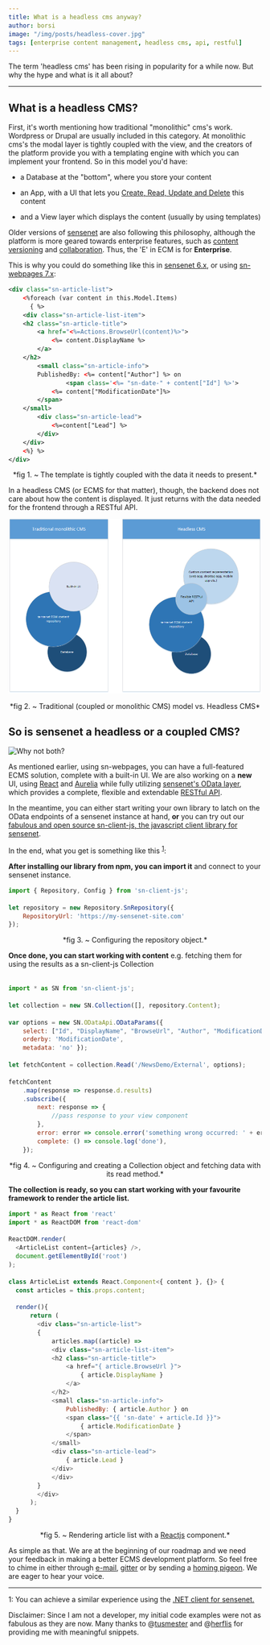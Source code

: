 ```yaml
---
title: What is a headless cms anyway?
author: borsi
image: "/img/posts/headless-cover.jpg"
tags: [enterprise content management, headless cms, api, restful]
---
```


The term 'headless cms' has been rising in popularity for a while now. But why the hype and what is it all about?

---
## What is a headless CMS?
First, it's worth mentioning how traditional "monolithic" cms's work. Wordpress or Drupal are usually included in this category. At monolithic cms's the modal layer is tightly coupled with the view, and the creators of the platform provide you with a templating engine with which you can implement your frontend. So in this model you'd have:

- a Database at the "bottom", where you store your content
- an App, with a UI that lets you [Create, Read, Update and Delete][25358749] this content
- and a View layer which displays the content (usually by using templates)

  [25358749]: https://en.wikipedia.org/wiki/Create,_read,_update_and_delete "CRUD"


 Older versions of [sensenet][ed1adc41] are also following this philosophy, although the platform is more geared towards enterprise features, such as [content versioning][a19fba28] and [collaboration][206457f6].
 Thus, the 'E' in ECM is for **Enterprise**.

  [ed1adc41]: https://www.sensenet.com/product "sensenet Product features"
  [a19fba28]: https://community.sensenet.com/docs/versioning-and-approval "Versioning and approval"
  [206457f6]: https://community.sensenet.com/docs/workspace "Workspaces in sensenet"

This is why you could do something like this in [sensenet 6.x][9f950a61], or using [sn-webpages 7.x][46ac6b1f]:

```xml
<div class="sn-article-list">
    <%foreach (var content in this.Model.Items)
      { %>
    <div class="sn-article-list-item">
	<h2 class="sn-article-title">
		<a href="<%=Actions.BrowseUrl(content)%>">
			<%= content.DisplayName %>
		</a>
	</h2>
        <small class="sn-article-info">
		PublishedBy: <%= content["Author"] %> on
                <span class='<%= "sn-date-" + content["Id"] %>'>
			<%= content["ModificationDate"]%>
		</span>
	</small>
        <div class="sn-article-lead">
            <%=content["Lead"] %>
        </div>
    </div>
    <%} %>
</div>
```
<p align="center">
*fig 1. ~ The template is tightly coupled with the data it needs to present.*
</p>

  [46ac6b1f]: https://github.com/SenseNet/sn-webpages "Sn-webpages"
  [9f950a61]: https://community.sensenet.com/docs/how-to-install-sn6/ "Install sensenet 6.5"

In a headless CMS (or ECMS for that matter), though, the backend does not care about how the content is displayed. It just returns with the data needed for the frontend through a RESTful API.

![Headless vs Coupled](/img/posts/headless-cms.png "Headless vs Coupled")
<p align="center">
*fig 2. ~ Traditional (coupled or monolithic CMS) model vs. Headless CMS*
</p>

## So is sensenet a headless or a coupled CMS?
![Why not both?](https://i.imgur.com/KgXtawP.gif "Why not both?")

As mentioned earlier, using sn-webpages, you can have a full-featured ECMS solution, complete with a built-in UI. We are also working on a **new** UI, using [React][b3358601] and [Aurelia][b56bd31b] while fully utilizing [sensenet's OData layer][71579091], which provides a complete, flexible and extendable [RESTful API][f9c00a93].

  [71579091]: https://community.sensenet.com/docs/built-in-odata-actions-and-functions/ "Built-in OData actions and functions"
  [f9c00a93]: https://community.sensenet.com/docs/odata-rest-api/ "OData REST API"
  [b3358601]: https://github.com/SenseNet/sn-controls-react "React controls for sensenet"
  [b56bd31b]: https://github.com/SenseNet/sn-controls-aurelia "Aurelia controls for sensenet"

In the meantime, you can either start writing your own library to latch on the OData endpoints of a sensenet instance at hand, **or** you can try out our [fabulous and open source sn-client-js, the javascript client library for sensenet][de7f7b73].

  [de7f7b73]: https://github.com/SenseNet/sn-client-js "Sn-client-js"

In the end, what you get is something like this <sup>[1](#footnote1)</sup>:

**After installing our library from npm, you can import it** and connect to your sensenet instance.
```javascript
import { Repository, Config } from 'sn-client-js';

let repository = new Repository.SnRepository({
	RepositoryUrl: 'https://my-sensenet-site.com'
});
```
<p align="center">
*fig 3. ~ Configuring the repository object.*
</p>

**Once done, you can start working with content** e.g. fetching them for using the results as a sn-client-js Collection
```javascript

import * as SN from 'sn-client-js';

let collection = new SN.Collection([], repository.Content);

var options = new SN.ODataApi.ODataParams({
	select: ["Id", "DisplayName", "BrowseUrl", "Author", "ModificationDate", "Lead"],
	orderby: 'ModificationDate',
	metadata: 'no' });

let fetchContent = collection.Read('/NewsDemo/External', options);

fetchContent
	.map(response => response.d.results)
	.subscribe({
		next: response => {
			//pass response to your view component
		},
		error: error => console.error('something wrong occurred: ' + error),
		complete: () => console.log('done'),
	});
```

<p align="center">
*fig 4. ~ Configuring and creating a Collection object and fetching data with its read method.*
</p>

**The collection is ready, so you can start working with your favourite framework to render the article list.**
```javascript
import * as React from 'react'
import * as ReactDOM from 'react-dom'

ReactDOM.render(
  <ArticleList content={articles} />,
  document.getElementById('root')
);

class ArticleList extends React.Component<{ content }, {}> {
  const articles = this.props.content;

  render(){
	  return (
	    <div class="sn-article-list">
	    {
	    	articles.map((article) =>
		    <div class="sn-article-list-item">
			<h2 class="sn-article-title">
				<a href="{ article.BrowseUrl }">
					{ article.DisplayName }
				</a>
			</h2>
			<small class="sn-article-info">
				PublishedBy: { article.Author } on
				<span class="{{ 'sn-date' + article.Id }}">
					{ article.ModificationDate }
				</span>
			</small>
			<div class="sn-article-lead">
			    { article.Lead }
			</div>
		    </div>
	    }
	    </div>
	  );
  }
}

```
<p align="center">
*fig 5. ~ Rendering article list with a <a href="https://facebook.github.io/react/">Reactjs</a> component.*
</p>

As simple as that. We are at the beginning of our roadmap and we need your feedback in making a better ECMS development platform. So feel free to chime in either through [e-mail][1e51c7fb], [gitter][bd86dc61] or by sending a [homing pigeon][e3d316af]. We are eager to hear your voice.

  [1e51c7fb]: helloATsensenetDOTcom "Say hello!"
  [bd86dc61]: https://gitter.im/SenseNet/sensenet "Chat with us!"
  [e3d316af]: http://i.imgur.com/yldRjme.gif "His name is Károly."

***
<a id="footnote1">1</a>: You can achieve a similar experience using the [.NET client for sensenet.][55d8492d]

Disclaimer: Since I am not a developer, my initial code examples were not as fabulous as they are now. Many thanks to @[tusmester][8cd0cdf0] and @[herflis][b71828da] for providing me with meaningful snippets.

  [55d8492d]: https://github.com/SenseNet/sn-client-dotnet "Sn-client-dotnet"
  [8cd0cdf0]: https://github.com/tusmester "Tusmester's github profile"
  [b71828da]: https://github.com/herflis "Herflis's github profile"
